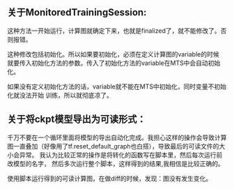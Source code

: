## 关于MonitoredTrainingSession: 
这种方法一开始运行，计算图就确定下来，也就是finalized了，就不能修改了。否则报错。

这种修改包括初始化。所以如果要初始化，必须在定义计算图的variable的时候
就要传入初始化方法的参数。传入了初始化方法的variable在MTS中会自动初始化。

如果没有定义初始化方法的话，variable就不能在MTS中初始化，同时变量不初始化就没法开始
训练，所以就彻底凉了。

## 关于将ckpt模型导出为可读形式：
千万不要在一个循环里面将模型的导出自动化完成。我担心这样的操作会导致计算
图一直叠加（好像用了tf.reset_default_graph也白搭），导致最后的可读文件的大小会异常。
我认为比较正常的操作是将转化的函数写在脚本里，然后每次运行前改模型的名字，
然后多次运行整个脚本，这样得到的结果,我相信是比较正确的。

使用脚本运行得到的可读计算图，在做diff的时候，发现：图没有发生变化。
